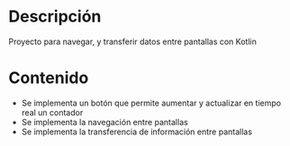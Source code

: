 # Descripción
Proyecto para navegar, y transferir datos entre pantallas con Kotlin

# Contenido
- Se implementa un botón que permite aumentar y actualizar en tiempo real un contador
- Se implementa la navegación entre pantallas
- Se implementa la transferencia de información entre pantallas
